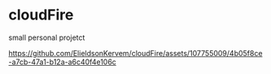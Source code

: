# cloudFire
small personal projetct


https://github.com/ElieldsonKervem/cloudFire/assets/107755009/4b05f8ce-a7cb-47a1-b12a-a6c40f4e106c

